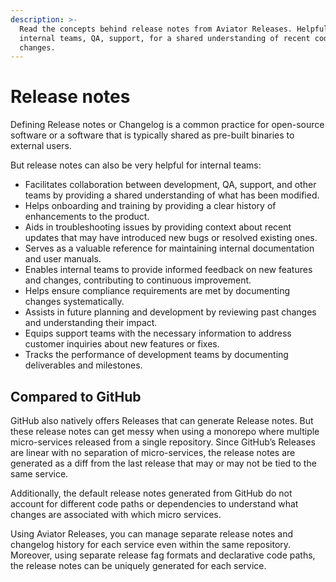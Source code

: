 ```yaml
---
description: >-
  Read the concepts behind release notes from Aviator Releases. Helpful for
  internal teams, QA, support, for a shared understanding of recent code
  changes.
---
```


# Release notes

Defining Release notes or Changelog is a common practice for open-source software or a software that is typically shared as pre-built binaries to external users.

But release notes can also be very helpful for internal teams:

* Facilitates collaboration between development, QA, support, and other teams by providing a shared understanding of what has been modified.
* Helps onboarding and training by providing a clear history of enhancements to the product.
* Aids in troubleshooting issues by providing context about recent updates that may have introduced new bugs or resolved existing ones.
* Serves as a valuable reference for maintaining internal documentation and user manuals.
* Enables internal teams to provide informed feedback on new features and changes, contributing to continuous improvement.
* Helps ensure compliance requirements are met by documenting changes systematically.
* Assists in future planning and development by reviewing past changes and understanding their impact.
* Equips support teams with the necessary information to address customer inquiries about new features or fixes.
* Tracks the performance of development teams by documenting deliverables and milestones.

## Compared to GitHub

GitHub also natively offers Releases that can generate Release notes. But these release notes can get messy when using a monorepo where multiple micro-services released from a single repository. Since GitHub’s Releases are linear with no separation of micro-services, the release notes are generated as a diff from the last release that may or may not be tied to the same service.

Additionally, the default release notes generated from GitHub do not account for different code paths or dependencies to understand what changes are associated with which micro services.

Using Aviator Releases, you can manage separate release notes and changelog history for each service even within the same repository. Moreover, using separate release fag formats and declarative code paths, the release notes can be uniquely generated for each service.
